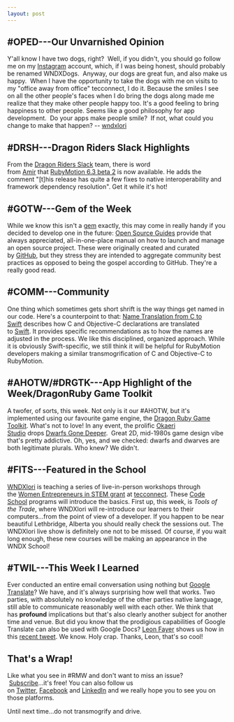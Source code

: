 ```yaml
---
layout: post
---
```


#OPED---Our Unvarnished Opinion
-----------------------------

Y'all know I have two dogs, right?  Well, if you didn't, you should go follow me on my [Instagram](https://www.instagram.com/wndxlori/?utm_campaign=newsletter&utm_content=37&utm_medium=web&utm_source=rubymotionweekly.com) account, which, if I was being honest, should probably be renamed WNDXDogs.  Anyway, our dogs are great fun, and also make us happy.  When I have the opportunity to take the dogs with me on visits to my "office away from office" tecconnect, I do it. Because the smiles I see on all the other people's faces when I do bring the dogs along made me realize that they make other people happy too. It's a good feeling to bring happiness to other people. Seems like a good philosophy for app development.  Do your apps make people smile?  If not, what could you change to make that happen? -- [wndxlori](https://twitter.com/wndxlori?utm_campaign=newsletter&utm_content=37&utm_medium=web&utm_source=rubymotionweekly.com)

#DRSH---Dragon Riders Slack Highlights
------------------------------------

From the [Dragon Riders Slack](https://motioneers.slack.com/?utm_campaign=newsletter&utm_content=37&utm_medium=web&utm_source=rubymotionweekly.com) team, there is word from [Amir](https://motioneers.slack.com/team/U07C64R8C?utm_campaign=newsletter&utm_content=37&utm_medium=web&utm_source=rubymotionweekly.com) that [RubyMotion 6.3 beta 2](https://motioneers.slack.com/archives/C055RDLS0/p1568660248008200?utm_campaign=newsletter&utm_content=37&utm_medium=web&utm_source=rubymotionweekly.com) is now available. He adds the comment "[t]his release has quite a few fixes to native interoperability and framework dependency resolution". Get it while it's hot!

#GOTW---Gem of the Week
---------------------

While we know this isn't a [gem](https://en.wikipedia.org/wiki/RubyGems?utm_campaign=newsletter&utm_content=37&utm_medium=web&utm_source=rubymotionweekly.com) exactly, this may come in really handy if you decided to develop one in the future: [Open Source Guides](https://opensource.guide/?utm_campaign=newsletter&utm_content=37&utm_medium=web&utm_source=rubymotionweekly.com) provide that always appreciated, all-in-one-place manual on how to launch and manage an open source project. These were originally created and curated by [GitHub](https://github.com/?utm_campaign=newsletter&utm_content=37&utm_medium=web&utm_source=rubymotionweekly.com), but they stress they are intended to aggregate community best practices as opposed to being the gospel according to GitHub. They're a really good read.

#COMM---Community
---------------

One thing which sometimes gets short shrift is the way things get named in our code. Here's a counterpoint to that: [Name Translation from C to Swift](https://github.com/apple/swift/blob/master/docs/CToSwiftNameTranslation.md?utm_campaign=newsletter&utm_content=37&utm_medium=web&utm_source=rubymotionweekly.com) describes how C and Objective-C declarations are translated to [Swift](https://en.wikipedia.org/wiki/Swift_(programming_language)?utm_campaign=newsletter&utm_content=37&utm_medium=web&utm_source=rubymotionweekly.com). It provides specific recommendations as to how the names are adjusted in the process. We like this disciplined, organized approach. While it is obviously Swift-specific, we still think it will be helpful for RubyMotion developers making a similar transmogrification of C and Objective-C to RubyMotion.

#AHOTW/#DRGTK---App Highlight of the Week/DragonRuby Game Toolkit
---------------------------------------------------------------

A twofer, of sorts, this week. Not only is it our #AHOTW, but it's implemented using our favourite game engine, the [Dragon Ruby Game Toolkit](https://dragonruby.itch.io/dragonruby-gtk?utm_campaign=newsletter&utm_content=37&utm_medium=web&utm_source=rubymotionweekly.com). What's not to love! In any event, the prolific [Okaeri Studio](https://okaeri-studio.itch.io/?utm_campaign=newsletter&utm_content=37&utm_medium=web&utm_source=rubymotionweekly.com) drops [Dwarfs Gone Deeper](https://okaeri-studio.itch.io/dwarfs-gone-deeper?utm_campaign=newsletter&utm_content=37&utm_medium=web&utm_source=rubymotionweekly.com).  Great 2D, mid-1980s game design vibe that's pretty addictive. Oh, yes, and we checked: dwarfs and dwarves are both legitimate plurals. Who knew? We didn't.

#FITS---Featured in the School
----------------------------

[WNDXlori](https://twitter.com/wndxlori?utm_campaign=newsletter&utm_content=37&utm_medium=web&utm_source=rubymotionweekly.com) is teaching a series of live-in-person workshops through the [Women Entrepreneurs in STEM grant](https://lethbridgenewsnow.com/2019/07/23/1-68-million-grant-to-support-women-in-stem-fields-in-lethbridge/?utm_campaign=newsletter&utm_content=37&utm_medium=web&utm_source=rubymotionweekly.com) at [tecconnect](https://www.tecconnect.ca/?utm_campaign=newsletter&utm_content=37&utm_medium=web&utm_source=rubymotionweekly.com). These [Code School](https://entrepreneur.chooselethbridge.ca/ticket/view/2707?utm_campaign=newsletter&utm_content=37&utm_medium=web&utm_source=rubymotionweekly.com) programs will introduce the basics. First up, this week, is *Tools of the Trade*, where WNDXlori will re-introduce our learners to their computers...from the point of view of a developer. If you happen to be near beautiful Lethbridge, Alberta you should really check the sessions out. The WNDXlori live show is definitely one not to be missed. Of course, if you wait long enough, these new courses will be making an appearance in the WNDX School!

#TWIL---This Week I Learned
-------------------------

Ever conducted an entire email conversation using nothing but [Google Translate](https://translate.google.com/?utm_campaign=newsletter&utm_content=37&utm_medium=web&utm_source=rubymotionweekly.com)? We have, and it's always surprising how well that works. Two parties, with absolutely no knowledge of the other parties native language, still able to communicate reasonably well with each other. We think that has **profound** implications but that's also clearly another subject for another time and venue. But did you know that the prodigious capabilities of Google Translate can also be used with Google Docs? [Leon Fayer](https://twitter.com/papa_fire?utm_campaign=newsletter&utm_content=37&utm_medium=web&utm_source=rubymotionweekly.com) shows us how in this [recent tweet](https://twitter.com/papa_fire/status/1111994073609633792?utm_campaign=newsletter&utm_content=37&utm_medium=web&utm_source=rubymotionweekly.com). We know. Holy crap. Thanks, Leon, that's so cool!

That's a Wrap!
--------------

Like what you see in #RMW and don't want to miss an issue?  [Subscribe](https://www.getdrip.com/forms/482172082/submissions/new?utm_campaign=newsletter&utm_content=37&utm_medium=web&utm_source=rubymotionweekly.com)...it's free! You can also follow us on [Twitter](https://twitter.com/wndxschool?utm_campaign=newsletter&utm_content=37&utm_medium=web&utm_source=rubymotionweekly.com), [Facebook](https://www.facebook.com/wndxschool?utm_campaign=newsletter&utm_content=37&utm_medium=web&utm_source=rubymotionweekly.com) and [LinkedIn](https://www.linkedin.com/company/wndxschool?utm_campaign=newsletter&utm_content=37&utm_medium=web&utm_source=rubymotionweekly.com) and we really hope you to see you on those platforms.

Until next time...do not transmogrify and drive.